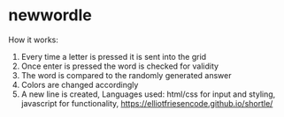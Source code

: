 # newwordle
How it works:
1. Every time a letter is pressed it is sent into the grid
2. Once enter is pressed the word is checked for validity 
3. The word is compared to the randomly generated answer
4. Colors are changed accordingly
5. A new line is created,
Languages used:
html/css for input and styling,
javascript for functionality, https://elliotfriesencode.github.io/shortle/


